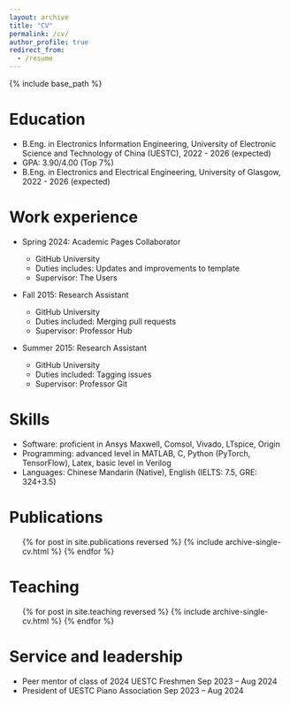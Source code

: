```yaml
---
layout: archive
title: "CV"
permalink: /cv/
author_profile: true
redirect_from:
  - /resume
---
```


{% include base_path %}

Education
======
* B.Eng. in Electronics Information Engineering, University of Electronic Science and Technology of China (UESTC), 2022 - 2026 (expected)
* GPA: 3.90/4.00 (Top 7%)
* B.Eng. in Electronics and Electrical Engineering, University of Glasgow, 2022 - 2026 (expected)

Work experience
======
* Spring 2024: Academic Pages Collaborator
  * GitHub University
  * Duties includes: Updates and improvements to template
  * Supervisor: The Users

* Fall 2015: Research Assistant
  * GitHub University
  * Duties included: Merging pull requests
  * Supervisor: Professor Hub

* Summer 2015: Research Assistant
  * GitHub University
  * Duties included: Tagging issues
  * Supervisor: Professor Git
  
Skills
======
* Software: proficient in Ansys Maxwell, Comsol, Vivado, LTspice, Origin 
* Programming: advanced level in MATLAB, C, Python (PyTorch, TensorFlow), Latex, basic level in Verilog 
* Languages: Chinese Mandarin (Native), English (IELTS: 7.5, GRE: 324+3.5) 

Publications
======
  <ul>{% for post in site.publications reversed %}
    {% include archive-single-cv.html %}
  {% endfor %}</ul>
  
  
Teaching
======
  <ul>{% for post in site.teaching reversed %}
    {% include archive-single-cv.html %}
  {% endfor %}</ul>
  
Service and leadership
======
* Peer mentor of class of 2024 UESTC Freshmen Sep 2023 – Aug 2024 
* President of UESTC Piano Association        Sep 2023 – Aug 2024 
